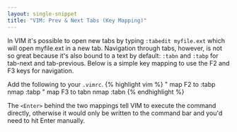 ```yaml
---
layout: single-snippet
title: "VIM: Prev & Next Tabs (Key Mapping)"
---
```


In VIM it's possible to open new tabs by typing `:tabedit myfile.ext` which  will open myfile.ext in
a new tab. Navigation through tabs, however, is not so great because it's also bound to a text by
default: `:tabn` and `:tabp` for tab-next and tab-previous. Below is a simple key mapping to use the
F2 and F3 keys for navigation.

Add the following to your `.vimrc`.
{% highlight vim %}
" map F2 to :tabp
nmap <F2> :tabp <Enter>
" map F3 to tabn
nmap <F3> :tabn <Enter> 
{% endhighlight %}

The `<Enter>` behind the two mappings tell VIM to execute the command directly, otherwise it would
only be written to the command bar and you'd need to hit Enter manually.
